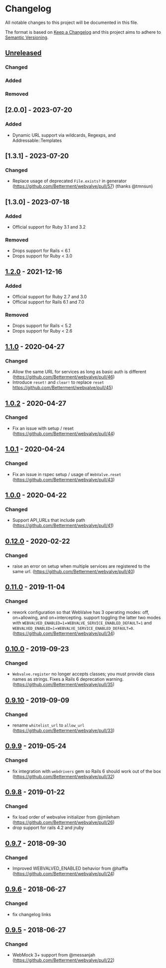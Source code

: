 # Changelog
All notable changes to this project will be documented in this file.

The format is based on [Keep a Changelog](http://keepachangelog.com/en/1.0.0/)
and this project aims to adhere to [Semantic Versioning](http://semver.org/spec/v2.0.0.html).

## [Unreleased]
### Changed
### Added
### Removed

## [2.0.0] - 2023-07-20
### Added
- Dynamic URL support via wildcards, Regexps, and Addressable::Templates

## [1.3.1] - 2023-07-20
### Changed
- Replace usage of deprecated `File.exists?` in generator
  (https://github.com/Betterment/webvalve/pull/57) (thanks @tmnsun)

## [1.3.0] - 2023-07-18
### Added
- Official support for Ruby 3.1 and 3.2
### Removed
- Drops support for Rails < 6.1
- Drops support for Ruby < 3.0

## [1.2.0] - 2021-12-16
### Added
- Official support for Ruby 2.7 and 3.0
- Official support for Rails 6.1 and 7.0
### Removed
- Drops support for Rails < 5.2
- Drops support for Ruby < 2.6

## [1.1.0] - 2020-04-27
### Changed
- Allow the same URL for services as long as basic auth is different
    (https://github.com/Betterment/webvalve/pull/46)
- Introduce `reset!` and `clear!` to replace `reset`
    https://github.com/Betterment/webvalve/pull/45)

## [1.0.2] - 2020-04-27
### Changed
- Fix an issue with setup / reset
    (https://github.com/Betterment/webvalve/pull/44)

## [1.0.1] - 2020-04-24
### Changed
- Fix an issue in rspec setup / usage of `WebValve.reset`
    (https://github.com/Betterment/webvalve/pull/43)

## [1.0.0] - 2020-04-22
### Changed
- Support API_URLs that include path
    (https://github.com/Betterment/webvalve/pull/41)

## [0.12.0] - 2020-02-22
### Changed
- raise an error on setup when multiple services are registered to the
    same url. (https://github.com/Betterment/webvalve/pull/40)

## [0.11.0] - 2019-11-04
### Changed
- rework configuration so that WebValve has 3 operating modes: off,
    on+allowing, and on+intercepting. support toggling the latter two
    modes with
    `WEBVALVED_ENABLED=1`+`WEBVALVE_SERVICE_ENABLED_DEFAULT=1` and
    `WEBVALVED_ENABLED=1`+`WEBVALVE_SERVICE_ENABLED_DEFAULT=0`.
    (https://github.com/Betterment/webvalve/pull/34)

## [0.10.0] - 2019-09-23
### Changed
- `Webvalve.register` no longer accepts classes; you must provide class names as strings. Fixes a Rails 6 deprecation warning. (https://github.com/Betterment/webvalve/pull/35)

## [0.9.10] - 2019-09-09
### Changed
- rename `whitelist_url` to `allow_url` (https://github.com/Betterment/webvalve/pull/33)

## [0.9.9] - 2019-05-24
### Changed
- fix integration with `webdrivers` gem so Rails 6 should work out of the box (https://github.com/Betterment/webvalve/pull/32)

## [0.9.8] - 2019-01-22
### Changed
- fix load order of webvalve initializer from @jmileham (https://github.com/Betterment/webvalve/pull/26)
- drop support for rails 4.2 and jruby

## [0.9.7] - 2018-09-30
### Changed
- Improved WEBVALVED_ENABLED behavior from @haffla (https://github.com/Betterment/webvalve/pull/24)

## [0.9.6] - 2018-06-27
### Changed
- fix changelog links

## [0.9.5] - 2018-06-27
### Changed
- WebMock 3+ support from @messanjah (https://github.com/Betterment/webvalve/pull/22)

[Unreleased]: https://github.com/Betterment/webvalve/compare/v1.2.0...HEAD
[1.2.0]: https://github.com/Betterment/webvalve/compare/v1.1.0...v1.2.0
[1.1.0]: https://github.com/Betterment/webvalve/compare/v1.0.2...v1.1.0
[1.0.2]: https://github.com/Betterment/webvalve/compare/v1.0.1...v1.0.2
[1.0.1]: https://github.com/Betterment/webvalve/compare/v1.0.0...v1.0.1
[1.0.0]: https://github.com/Betterment/webvalve/compare/v0.12.0...v1.0.0
[0.12.0]: https://github.com/Betterment/webvalve/compare/v0.11.0...v0.12.0
[0.11.0]: https://github.com/Betterment/webvalve/compare/v0.10.0...v0.11.0
[0.10.0]: https://github.com/Betterment/webvalve/compare/v0.9.10...v0.10.0
[0.9.10]: https://github.com/Betterment/webvalve/compare/v0.9.9...v0.9.10
[0.9.9]: https://github.com/Betterment/webvalve/compare/v0.9.8...v0.9.9
[0.9.8]: https://github.com/Betterment/webvalve/compare/v0.9.7...v0.9.8
[0.9.7]: https://github.com/Betterment/webvalve/compare/v0.9.6...v0.9.7
[0.9.6]: https://github.com/Betterment/webvalve/compare/v0.9.5...v0.9.6
[0.9.5]: https://github.com/Betterment/webvalve/compare/v0.9.4...v0.9.5
